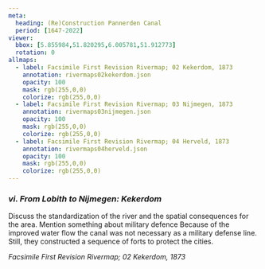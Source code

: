 ```yaml
---
meta:
  heading: (Re)Construction Pannerden Canal
  period: [1647-2022]
viewer:
  bbox: [5.855984,51.820295,6.005781,51.912773]
  rotation: 0
allmaps:
  - label: Facsimile First Revision Rivermap; 02 Kekerdom, 1873
    annotation: rivermaps02kekerdom.json
    opacity: 100
    mask: rgb(255,0,0)
    colorize: rgb(255,0,0)
  - label: Facsimile First Revision Rivermap; 03 Nijmegen, 1873
    annotation: rivermaps03nijmegen.json
    opacity: 100
    mask: rgb(255,0,0)
    colorize: rgb(255,0,0)
  - label: Facsimile First Revision Rivermap; 04 Herveld, 1873
    annotation: rivermaps04herveld.json
    opacity: 100
    mask: rgb(255,0,0)
    colorize: rgb(255,0,0)
---
```


### _vi.    From Lobith to Nijmegen: Kekerdom_

Discuss the standardization of the river and the spatial consequences for the area.
Mention something about military defence
Because of the improved water flow the canal was not necessary as a military defense line. Still, they constructed a sequence of forts to protect the cities.

_Facsimile First Revision Rivermap; 02 Kekerdom, 1873_